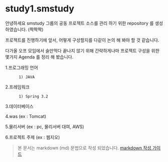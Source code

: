 # study1.smstudy
안녕하세요 smstudy 그룹의 공동 프로젝트 소스를 관리 하기 위한 repository 를 생성 하였습니다. (짝짝짝)

프로젝트를 진행하기에 앞서, 어떻게 구성할지를 다같이 논의 해 봐야 할 것 같습니다.

다가올 오프 모임에서 술만먹다 끝나지 않기 위해 간략하게나마 프로젝트 구성을 위한 몇가지 Agenda 를 정리 해 봤습니다.

1.프로그래밍 언어

          1) JAVA
   
2.프레임워크 

          1) Spring 3.2

3.데이터베이스

4.was (ex : Tomcat)

5.물리서버 (ex : pc, 물리서버 대여, AWS)

6.프로젝트 주제 (ex : 웹지오)


>본 문서는 markdown (md) 문법으로 작성 되었습니다. 
>[markdown 작성 가이드](http://scriptogr.am/myevan/post/markdown-syntax-guide-for-scriptogram)
